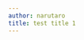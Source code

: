 ```yaml
---
author: narutaro
title: test title 1
---
```

<script src="https://gist.github.com/narutaro/1c96b189f6c2b171ed62.js"></script>
